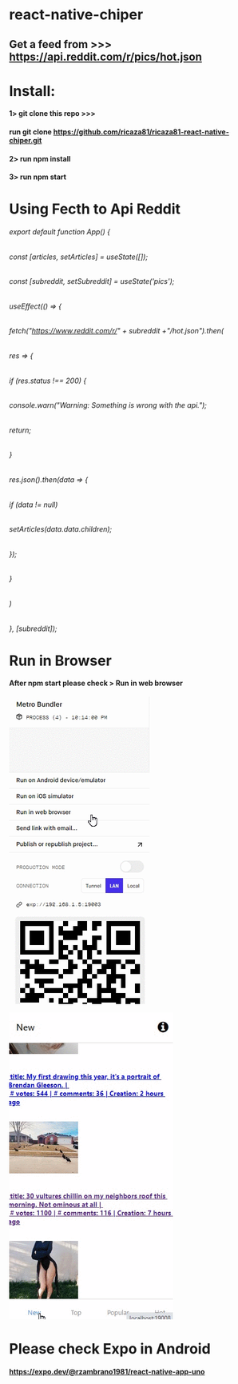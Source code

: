 # react-native-chiper

## Get a feed from >>> https://api.reddit.com/r/pics/hot.json

# Install:
#### 1> git clone this repo >>> 
#### run git clone https://github.com/ricaza81/ricaza81-react-native-chiper.git
#### 2> run npm install
#### 3> run npm start

# Using Fecth to Api Reddit
###### export default function App() {
###### const [articles, setArticles] = useState([]);
######  const [subreddit, setSubreddit] = useState('pics');
######  useEffect(() => {
######    fetch("https://www.reddit.com/r/" + subreddit +"/hot.json").then(
######      res => {
######        if (res.status !== 200) {
######          console.warn("Warning: Something is wrong with the api.");
######          return;
######        }
######        res.json().then(data => {
######          if (data != null)
######            setArticles(data.data.children);
######        });
######      }
######    )
######  }, [subreddit]);

# Run in Browser
#### After npm start please check > Run in web browser

![img](https://github.com/ricaza81/ricaza81-react-native-chiper/raw/master/browser.gif)

![img](https://github.com/ricaza81/ricaza81-react-native-chiper/raw/master/img-1.gif)

# Please check Expo in Android
#### https://expo.dev/@rzambrano1981/react-native-app-uno

